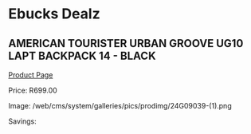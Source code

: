
# Ebucks Dealz
## AMERICAN TOURISTER URBAN GROOVE UG10 LAPT BACKPACK 14 - BLACK
[Product Page](https://www.ebucks.com/web/shop/productSelected.do?prodId=1236145039&catId=365267763)

Price: R699.00

Image: /web/cms/system/galleries/pics/prodimg/24G09039-(1).png

Savings: 


	